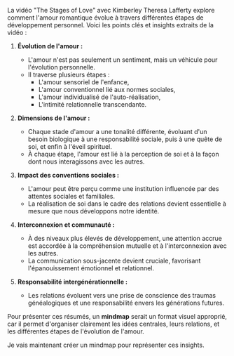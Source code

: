 
La vidéo "The Stages of Love" avec Kimberley Theresa Lafferty explore comment l'amour romantique évolue à travers différentes étapes de développement personnel. Voici les points clés et insights extraits de la vidéo :

1. **Évolution de l'amour :**
   - L'amour n'est pas seulement un sentiment, mais un véhicule pour l'évolution personnelle.
   - Il traverse plusieurs étapes : 
     - L'amour sensoriel de l'enfance,
     - L'amour conventionnel lié aux normes sociales,
     - L'amour individualisé de l'auto-réalisation,
     - L'intimité relationnelle transcendante.

2. **Dimensions de l'amour :**
   - Chaque stade d'amour a une tonalité différente, évoluant d'un besoin biologique à une responsabilité sociale, puis à une quête de soi, et enfin à l'éveil spirituel.
   - À chaque étape, l'amour est lié à la perception de soi et à la façon dont nous interagissons avec les autres.

3. **Impact des conventions sociales :**
   - L'amour peut être perçu comme une institution influencée par des attentes sociales et familiales.
   - La réalisation de soi dans le cadre des relations devient essentielle à mesure que nous développons notre identité.

4. **Interconnexion et communauté :**
   - À des niveaux plus élevés de développement, une attention accrue est accordée à la compréhension mutuelle et à l'interconnexion avec les autres.
   - La communication sous-jacente devient cruciale, favorisant l'épanouissement émotionnel et relationnel.

5. **Responsabilité intergénérationnelle :**
   - Les relations évoluent vers une prise de conscience des traumas généalogiques et une responsabilité envers les générations futures.

Pour présenter ces résumés, un **mindmap** serait un format visuel approprié, car il permet d'organiser clairement les idées centrales, leurs relations, et les différentes étapes de l'évolution de l'amour.

Je vais maintenant créer un mindmap pour représenter ces insights.